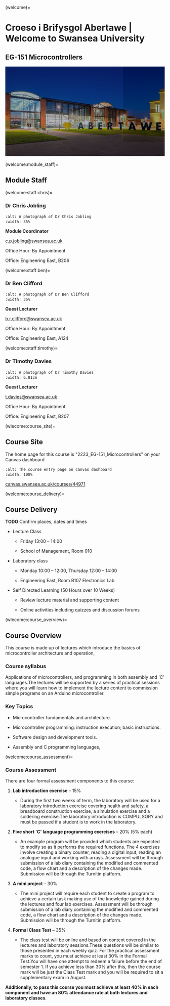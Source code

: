 (welcome)=
# Croeso i Brifysgol Abertawe | Welcome to Swansea University

## EG-151 Microcontrollers

![](pictures/image1.png) 


(welcome:module_staff)=
## Module Staff


(welcome:staff:chris)=
###  Dr Chris Jobling

```{image} pictures/chris.jpg
:alt: A photograph of Dr Chris Jobling
:width: 35%
```

**Module Coordinator**

[c.p.jobling@swansea.ac.uk](mailto:c.p.jobling@swansea.ac.uk)

Office Hour: By Appointment 

Office: Engineering East, B206


(welcome:staff:ben)=
### Dr Ben Clifford

```{image} pictures/ben.png
:alt: A photograph of Dr Ben Clifford
:width: 35%
```

**Guest Lecturer**

[b.r.clifford@swansea.ac.uk](mailto:b.r.clifford@swansea.ac.uk)

Office Hour: By Appointment 

Office: Engineering East, A124


(welcome:staff:timothy)=
###  Dr Timothy Davies

```{image} pictures/tim.jpg
:alt: A photograph of Dr Timothy Davies
:width: 6.81cm
```

**Guest Lecturer**

[t.davies@swansea.ac.uk](mailto:t.davies@swansea.ac.uk)

Office Hour: By Appointment 

Office: Engineering East, B207


(wlecome:course_site)=
## Course Site

The home page for this course is "2223_EG-151_Microcontrollers" on your Canvas dashboard

```{image} pictures/image8.png
:alt: The course entry page on Canvas dashboard
:width: 100%
```

[canvas.swansea.ac.uk/courses/44971](https://canvas.swansea.ac.uk/courses/44971)




(welcome:course_delivery)=
## Course Delivery

**TODO** Confirm places, dates and times

-   Lecture Class

    -   Friday 13:00 &ndash; 14:00

    -   School of Management, Room 010

-   Laboratory class

    -   Monday 10:00 &ndash; 12:00, Thursday 12:00  &ndash; 14:00

    -   Engineering East, Room B107 Electronics Lab

-   Self Directed Learning (50 Hours over 10 Weeks)

    -   Review lecture material and supporting content

    -   Online activities including quizzes and discussion forums


(wlecome:course_overview)=
## Course Overview

This course is made up of lectures which introduce the basics of microcontroller architecture and operation,

### Course syllabus

Applications of microcontrollers, and programming in both assembly and 'C' languages.The lectures will be supported by a series of practical sessions where you will learn how to implement the lecture content to commission simple programs on an Arduino microcontroller.

### Key Topics

-   Microcontroller fundamentals and architecture.

-   Microcontroller programming: instruction execution; basic instructions.

-   Software design and development tools.

-   Assembly and C programming languages,


(welcome:course_assessment)=
### Course Assessment

There are four formal assessment components to this course:

1.  **Lab introduction exercise** &ndash; 15%

    -   During the first two weeks of term, the laboratory will be used
        for a laboratory introduction exercise covering health and
        safety, a breadboard construction exercise, a simulation
        exercise and a soldering exercise.The laboratory introduction is
        COMPULSORY and must be passed if a student is to work in the
        laboratory.

2.  **Five short 'C' language programming exercises** &ndash; 20% (5% each)

    -   An example program will be provided which students are expected
        to modify so as it performs the required functions. The 4
        exercises involve creating a binary counter, reading a digital
        input, reading an analogue input and working with arrays.
        Assessment will be through submission of a lab diary containing
        the modified and commented code, a flow chart and a description
        of the changes made. Submission will be through the Turnitin
        platform.


3.  **A mini project** &ndash; 30%

    -   The mini project will require each student to create a program
        to achieve a certain task making use of the knowledge gained
        during the lectures and four lab exercises. Assessment will be
        through submission of a lab diary containing the modified and
        commented code, a flow chart and a description of the changes
        made. Submission will be through the Turnitin platform.

4.  **Formal Class Test**  &ndash; 35%

    -   The class test will be online and based on content covered in the
        lectures and laboratory sessions.These questions will be similar
        to those presented in each weekly quiz. For the practical
        assessment marks to count, you must achieve at least 30% in the
        Formal Test.You will have one attempt to redeem a failure before
        the end of semester 1. If you achieve less than 30% after this,
        then the course mark will be just the Class Test mark and you
        will be required to sit a supplementary exam in August.

**Additionally, to pass this course you must achieve at least 40% in each component and have an 80% attendance rate at both lectures and laboratory classes**.

```python

```
